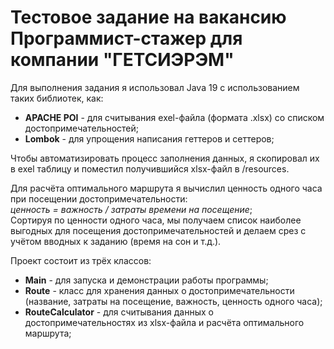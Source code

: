 # Тестовое задание на вакансию Программист-стажер для компании "ГЕТСИЭРЭМ"
Для выполнения задания я использовал Java 19 с использованием таких библиотек, как:
* **APACHE POI** - для считывания exel-файла (формата .xlsx) со списком достопримечательностей;
* **Lombok** - для упрощения написания геттеров и сеттеров;

Чтобы автоматизировать процесс заполнения данных, я скопировал их в exel таблицу и поместил получившийся xlsx-файл в /resources.

Для расчёта оптимального маршрута я вычислил ценность одного часа при посещении достопримечательности:  
*ценность = важность / затраты времени на посещение*;  
Сортируя по ценности одного часа, мы получаем список наиболее выгодных для посещения достопримечательностей и делаем срез с учётом вводных к заданию (время на сон и т.д.).

Проект состоит из трёх классов:
* **Main** - для запуска и демонстрации работы программы;
* **Route** - класс для хранения данных о достопримечательности (название, затраты на посещение, важность, ценность одного часа);
* **RouteCalculator** - для считывания данных о достопримечательностях из xlsx-файла и расчёта оптимального маршрута;
